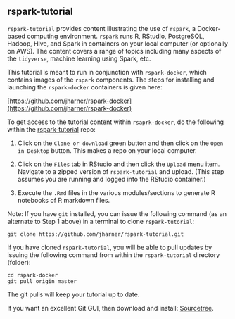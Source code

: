 ## rspark-tutorial

`rspark-tutorial` provides content illustrating the use of `rspark`, a Docker-based computing environment. `rspark` runs R, RStudio, PostgreSQL, Hadoop, Hive, and Spark in containers on your local computer (or optionally on AWS). The content covers a range of topics including many aspects of the `tidyverse`, machine learning using Spark, etc.

This tutorial is meant to run in conjunction with `rspark-docker`, which contains images of the `rspark` components. The steps for installing and launching the `rspark-docker` containers is given here:  

[https://github.com/jharner/rspark-docker](https://github.com/jharner/rspark-docker)  

To get access to the tutorial content within `rsaprk-docker`, do the following within the [rspark-tutorial](https://github.com/jharner/rspark-tutorial) repo:

1. Click on the `Clone or download` green button and then click on the `Open in Desktop` button. This makes a repo on your local computer.  

2. Click on the `Files` tab in RStudio and then click the `Upload` menu item. Navigate to a zipped version of `rspark-tutorial` and upload. (This step assumes you are running and logged into the RStudio container.)  

3. Execute the `.Rmd` files in the various modules/sections to generate R notebooks of R markdown files.

Note: If you have `git` installed, you can issue the following command (as an alternate to Step 1 above) in a terminal to clone `rspark-tutorial`:  

`git clone https://github.com/jharner/rspark-tutorial.git`

If you have cloned `rspark-tutorial`, you will be able to pull updates by issuing the following command from within the `rspark-tutorial` directory (folder):

`cd rspark-docker`  
`git pull origin master`  

The git pulls will keep your tutorial up to date.

If you want an excellent Git GUI, then download and install: [Sourcetree](https://www.sourcetreeapp.com).






